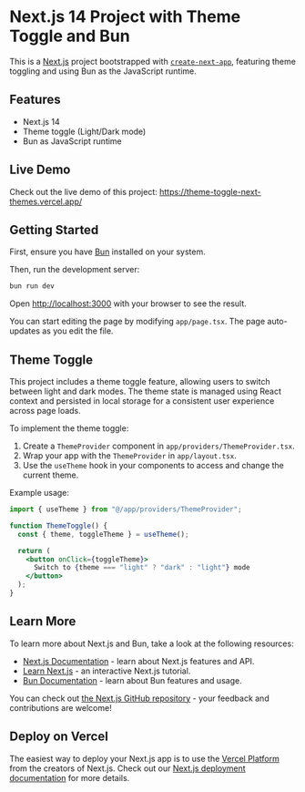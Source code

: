 # Next.js 14 Project with Theme Toggle and Bun

This is a [Next.js](https://nextjs.org) project bootstrapped with [`create-next-app`](https://nextjs.org/docs/app/api-reference/cli/create-next-app), featuring theme toggling and using Bun as the JavaScript runtime.

## Features

- Next.js 14
- Theme toggle (Light/Dark mode)
- Bun as JavaScript runtime

## Live Demo
Check out the live demo of this project: https://theme-toggle-next-themes.vercel.app/

## Getting Started

First, ensure you have [Bun](https://bun.sh) installed on your system.

Then, run the development server:

```bash
bun run dev
```

Open [http://localhost:3000](http://localhost:3000) with your browser to see the result.

You can start editing the page by modifying `app/page.tsx`. The page auto-updates as you edit the file.

## Theme Toggle

This project includes a theme toggle feature, allowing users to switch between light and dark modes. The theme state is managed using React context and persisted in local storage for a consistent user experience across page loads.

To implement the theme toggle:

1. Create a `ThemeProvider` component in `app/providers/ThemeProvider.tsx`.
2. Wrap your app with the `ThemeProvider` in `app/layout.tsx`.
3. Use the `useTheme` hook in your components to access and change the current theme.

Example usage:

```jsx
import { useTheme } from "@/app/providers/ThemeProvider";

function ThemeToggle() {
  const { theme, toggleTheme } = useTheme();

  return (
    <button onClick={toggleTheme}>
      Switch to {theme === "light" ? "dark" : "light"} mode
    </button>
  );
}
```

## Learn More

To learn more about Next.js and Bun, take a look at the following resources:

- [Next.js Documentation](https://nextjs.org/docs) - learn about Next.js features and API.
- [Learn Next.js](https://nextjs.org/learn) - an interactive Next.js tutorial.
- [Bun Documentation](https://bun.sh/docs) - learn about Bun features and usage.

You can check out [the Next.js GitHub repository](https://github.com/vercel/next.js) - your feedback and contributions are welcome!
## Deploy on Vercel
The easiest way to deploy your Next.js app is to use the [Vercel Platform](https://vercel.com/new?utm_medium=default-template&filter=next.js&utm_source=create-next-app&utm_campaign=create-next-app-readme) from the creators of Next.js.
Check out our [Next.js deployment documentation](https://nextjs.org/docs/app/building-your-application/deploying) for more details.
